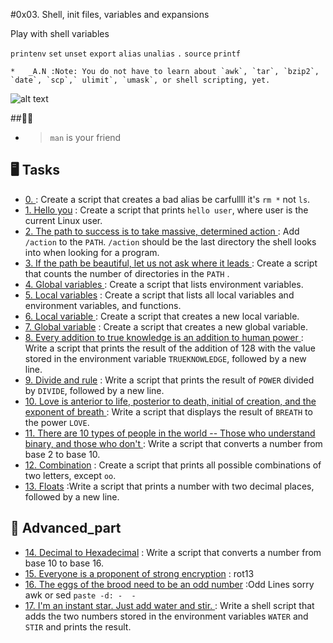 #0x03. Shell, init files, variables and expansions

Play with shell variables

`printenv`
`set`
`unset`
`export`
`alias`
`unalias`
`.`
`source`
`printf`

	*	_A.N :Note: You do not have to learn about `awk`, `tar`, `bzip2`, `date`, `scp`,` ulimit`, `umask`, or shell scripting, yet.

![alt text](https://miro.medium.com/v2/resize:fit:720/format:webp/1*6gck6ovCPyBYfn8l6G8hEw.png )

##:astronaut:

 - >`man` is your friend 

## :desktop_computer:  Tasks

* [ 0. <o>](./0-alias) : Create a script that creates a bad  alias be carfullll it's `rm *` not `ls`.
* [1. Hello you](./1-hello_you) : Create a script that prints `hello user`, where user is the current Linux user.
* [2. The path to success is to take massive, determined action ](./2-path) : Add `/action` to the `PATH`. `/action` should be the last directory the shell looks into when looking for a program.
* [3. If the path be beautiful, let us not ask where it leads ](./3-paths) : Create a script that counts the number of directories in the `PATH` .
* [4. Global variables ](./4-global_variables) : Create a script that lists environment variables.
* [5. Local variables](./5-local_variables) :  Create a script that lists all local variables and environment variables, and functions.
* [6. Local variable ](./6-create_local_variable) : Create a script that creates a new local variable.
* [7. Global variable](./7-create_global_variable) : Create a script that creates a new global variable.
* [8. Every addition to true knowledge is an addition to human power ](./8-true_knowledge) : Write a script that prints the result of the addition of 128 with the value stored in the environment variable `TRUEKNOWLEDGE`, followed by a new line.
* [9. Divide and rule](./9-divide_and_rule) : Write a script that prints the result of `POWER` divided by `DIVIDE`, followed by a new line.
* [10. Love is anterior to life, posterior to death, initial of creation, and the exponent of breath ](./10-love_exponent_breath) : Write a script that displays the result of `BREATH` to the power `LOVE`.
* [11. There are 10 types of people in the world -- Those who understand binary, and those who don't ](./11-binary_to_decimal) : Write a script that converts a number from base 2 to base 10.
* [12. Combination](./12-combinations) : Create a script that prints all possible combinations of two letters, except `oo`. 
* [13. Floats](./13-print_float) :Write a script that prints a number with two decimal places, followed by a new line. 

## :abacus: Advanced_part

* [14. Decimal to Hexadecimal](./100-decimal_to_hexadecimal) : Write a script that converts a number from base 10 to base 16.
* [15. Everyone is a proponent of strong encryption](./101-rot13) : rot13 
* [16. The eggs of the brood need to be an odd number](./102-odd) :Odd Lines sorry awk or sed `paste -d: -  -`  
* [17. I'm an instant star. Just add water and stir. ](./103-water_and_stir) : Write a shell script that adds the two numbers stored in the environment variables `WATER` and `STIR` and prints the result.
